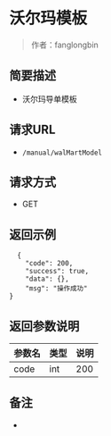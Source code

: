# 沃尔玛模板

> 作者：fanglongbin

## 简要描述

- 沃尔玛导单模板

## 请求URL
- ` /manual/walMartModel `
  
## 请求方式
- GET


## 返回示例 

``` 
  {
    "code": 200,
    "success": true,
    "data": {},
    "msg": "操作成功"
}
```

## 返回参数说明 

|参数名|类型|说明|
|:-----  |:-----|-----                           |
|code |int   |200  |

## 备注 

-